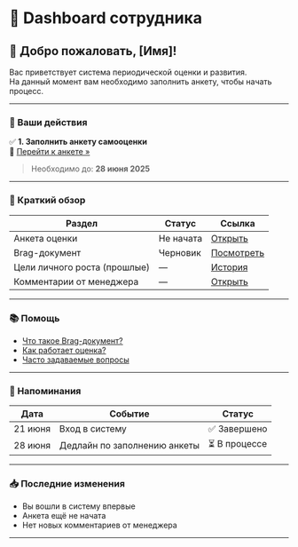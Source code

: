 # 🧭 Dashboard сотрудника

## 👋 Добро пожаловать, [Имя]!

Вас приветствует система периодической оценки и развития.  
На данный момент вам необходимо заполнить анкету, чтобы начать процесс.

---

### 📌 Ваши действия

✅ **1. Заполнить анкету самооценки**  
🔔 [Перейти к анкете »](self-review-form.md)  
> Необходимо до: **28 июня 2025**

---

### 🧾 Краткий обзор

| Раздел                         | Статус     | Ссылка                |
|-------------------------------|------------|-----------------------|
| Анкета оценки                 | Не начата  | [Открыть](self-review-form.md)       |
| Brag-документ                 | Черновик   | [Посмотреть](brag-doc.md)           |
| Цели личного роста (прошлые)  | —          | [История](goals-history.md)         |
| Комментарии от менеджера      | —          | [Открыть](feedback-manager.md)      |

---

### 📚 Помощь

- [Что такое Brag-документ?](help/brag-guide.md)
- [Как работает оценка?](help/assessment-process.md)
- [Часто задаваемые вопросы](help/faq.md)

---

### 🔔 Напоминания

| Дата         | Событие                         | Статус     |
|--------------|----------------------------------|------------|
| 21 июня      | Вход в систему                   | ✅ Завершено |
| 28 июня      | Дедлайн по заполнению анкеты     | ⏳ В процессе |

---

### 📥 Последние изменения

- Вы вошли в систему впервые  
- Анкета ещё не начата  
- Нет новых комментариев от менеджера

---

